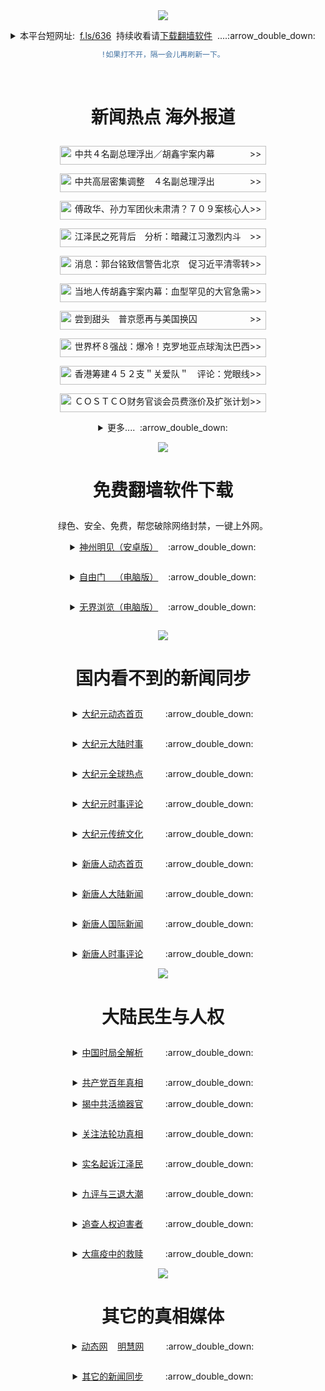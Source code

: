 <a id="user-content-1" class="anchor" aria-hidden="true" href="#1">
<a name="1" id="1" target="_blank"></a> <span id="1"></span>
<a name="2" id="2" target="_blank"></a> <span id="2"></span>
<a name="3" id="3" target="_blank"></a> <span id="3"></span>
<a name="4" id="4" target="_blank"></a> <span id="4"></span>
<a name="5" id="5" target="_blank"></a> <span id="5"></span>
<a name="6" id="6" target="_blank"></a> <span id="6"></span>
<a name="7" id="7" target="_blank"></a> <span id="7"></span>
<a id="user-content-1" href="#1">
<div align="center">
<a target="_blank" href="https://github.com/tui590285/djy/blob/master/gb/nsc413.md#1"><img src="https://raw.githubusercontent.com/tui590285/www/master/t/www.jpg"></a><br>
<p><details><summary>本平台短网址:&nbsp;&nbsp;<a href="https://f.ls/636">f.ls/636</a>&nbsp;&nbsp;持续收看请<a href="#8">下载翻墙软件</a>&nbsp;&nbsp;....:arrow_double_down:</summary></p>
<img src="https://chart.apis.google.com/chart?cht=qr&chs=240x240&choe=UTF-8&chld=M|2&chl=https://github.com/tui590285/www/blob/master/README.md?p%231" title="分享本平台"></img><br>
本平台二维码
</details>

```diff
!如果打不开，隔一会儿再刷新一下。
```
<br>
<h1><p><strong>新闻热点 海外报道</strong></p></h1>
<p><a href="https://github.com/tui590285/ntdtv/blob/master/gb/2022/12/09/a103594161.md#1" target=_blank><img width="330" height="30" src="https://img.shields.io/badge/中共4名副总理浮出/胡鑫宇案内幕      >-009fcc?logoWidth=1" title="中共４名副总理浮出／胡鑫宇案内幕　　　　>>" alt="中共４名副总理浮出／胡鑫宇案内幕　　　　>>"></a></p>
<p><a href="https://github.com/tui590285/ntdtv/blob/master/gb/2022/12/09/a103594131.md#1" target=_blank><img width="330" height="30" src="https://img.shields.io/badge/中共高层密集调整 4名副总理浮出      >-009fcc?logoWidth=1" title="中共高层密集调整　４名副总理浮出　　　　>>" alt="中共高层密集调整　４名副总理浮出　　　　>>"></a></p>
<p><a href="https://github.com/tui590285/ntdtv/blob/master/gb/2022/12/09/a103594058.md#1" target=_blank><img width="330" height="30" src="https://img.shields.io/badge/傅政华、孙力军团伙未肃清？709案核心人物首>-009fcc?logoWidth=1" title="傅政华、孙力军团伙未肃清？７０９案核心人>>" alt="傅政华、孙力军团伙未肃清？７０９案核心人>>"></a></p>
<p><a href="https://github.com/tui590285/ntdtv/blob/master/gb/2022/12/09/a103594001.md#1" target=_blank><img width="330" height="30" src="https://img.shields.io/badge/江泽民之死背后 分析：暗藏江习激烈内斗   >-009fcc?logoWidth=1" title="江泽民之死背后　分析：暗藏江习激烈内斗　>>" alt="江泽民之死背后　分析：暗藏江习激烈内斗　>>"></a></p>
<p><a href="https://github.com/tui590285/ntdtv/blob/master/gb/2022/12/09/a103594021.md#1" target=_blank><img width="330" height="30" src="https://img.shields.io/badge/消息：郭台铭致信警告北京 促习近平清零转向 >-009fcc?logoWidth=1" title="消息：郭台铭致信警告北京　促习近平清零转>>" alt="消息：郭台铭致信警告北京　促习近平清零转>>"></a></p>
<p><a href="https://github.com/tui590285/ntdtv/blob/master/gb/2022/12/08/a103593579.md#1" target=_blank><img width="330" height="30" src="https://img.shields.io/badge/当地人传胡鑫宇案内幕：血型罕见的大官急需器官>-009fcc?logoWidth=1" title="当地人传胡鑫宇案内幕：血型罕见的大官急需>>" alt="当地人传胡鑫宇案内幕：血型罕见的大官急需>>"></a></p>
<p><a href="https://github.com/tui590285/ntdtv/blob/master/gb/2022/12/09/a103594703.md#1" target=_blank><img width="330" height="30" src="https://img.shields.io/badge/尝到甜头 普京愿再与美国换囚        >-009fcc?logoWidth=1" title="尝到甜头　普京愿再与美国换囚　　　　　　>>" alt="尝到甜头　普京愿再与美国换囚　　　　　　>>"></a></p>
<p><a href="https://github.com/tui590285/ntdtv/blob/master/gb/2022/12/09/a103594288.md#1" target=_blank><img width="330" height="30" src="https://img.shields.io/badge/世界杯8强战：爆冷！克罗地亚点球淘汰巴西  >-009fcc?logoWidth=1" title="世界杯８强战：爆冷！克罗地亚点球淘汰巴西>>" alt="世界杯８强战：爆冷！克罗地亚点球淘汰巴西>>"></a></p>
<p><a href="https://github.com/tui590285/ntdtv/blob/master/gb/2022/12/09/a103594659.md#1" target=_blank><img width="330" height="30" src="https://img.shields.io/badge/香港筹建452支“关爱队” 评论：党眼线在你>-009fcc?logoWidth=1" title="香港筹建４５２支＂关爱队＂　评论：党眼线>>" alt="香港筹建４５２支＂关爱队＂　评论：党眼线>>"></a></p>
<p><a href="https://github.com/tui590285/ntdtv/blob/master/gb/2022/12/09/a103594644.md#1" target=_blank><img width="330" height="30" src="https://img.shields.io/badge/COSTCO财务官谈会员费涨价及扩张计划  >-009fcc?logoWidth=1" title="ＣＯＳＴＣＯ财务官谈会员费涨价及扩张计划>>" alt="ＣＯＳＴＣＯ财务官谈会员费涨价及扩张计划>>"></a></p>
<details><summary>更多....&nbsp;&nbsp;:arrow_double_down:<br></summary>
<details><summary>更多....&nbsp;&nbsp;:arrow_double_down:<br></summary>
<p><a href="https://github.com/tui590285/djy/blob/master/gb/22/12/9/n13881344.md#1" target=_blank><img width="330" height="30" src="https://img.shields.io/badge/新10条出炉 民众再次用脚投票       >-009fcc?logoWidth=1" title="新１０条出炉　民众再次用脚投票　　　　　>>" alt="新１０条出炉　民众再次用脚投票　　　　　>>"></a></p>
<p><a href="https://github.com/tui590285/ntdtv/blob/master/gb/2022/12/09/a103594385.md#1" target=_blank><img width="330" height="30" src="https://img.shields.io/badge/北约警告俄乌战争或将全面升级        >-009fcc?logoWidth=1" title="北约警告俄乌战争或将全面升级　　　　　　>>" alt="北约警告俄乌战争或将全面升级　　　　　　>>"></a></p>
<p><a href="https://github.com/tui590285/ntdtv/blob/master/gb/2022/12/03/a103590091.md#1" target=_blank><img width="330" height="30" src="https://img.shields.io/badge/%3F 1】不复发、不拔甲 根治甲沟炎     >-009fcc?logoWidth=1" title="？　１】不复发、不拔甲　根治甲沟炎　　　>>" alt="？　１】不复发、不拔甲　根治甲沟炎　　　>>"></a></p>
<p><a href="https://github.com/tui590285/djy/blob/master/gb/22/12/9/n13881582.md#1" target=_blank><img width="330" height="30" src="https://img.shields.io/badge/国际反腐日 律师余文生吁中共公示官员财产  >-009fcc?logoWidth=1" title="国际反腐日　律师余文生吁中共公示官员财产>>" alt="国际反腐日　律师余文生吁中共公示官员财产>>"></a></p>
<p><a href="https://github.com/tui590285/djy/blob/master/gb/22/12/8/n13881065.md#1" target=_blank><img width="330" height="30" src="https://img.shields.io/badge/白纸运动中有多少年轻人被捕         >-009fcc?logoWidth=1" title="白纸运动中有多少年轻人被捕　　　　　　　>>" alt="白纸运动中有多少年轻人被捕　　　　　　　>>"></a></p>
<p><a href="https://github.com/tui590285/ntdtv/blob/master/gb/2022/12/09/a103594275.md#1" target=_blank><img width="330" height="30" src="https://img.shields.io/badge/广东前公安厅长李春生投案 与孙力军等有交集 >-009fcc?logoWidth=1" title="广东前公安厅长李春生投案　与孙力军等有交>>" alt="广东前公安厅长李春生投案　与孙力军等有交>>"></a></p>
<p><a href="https://github.com/tui590285/djy/blob/master/gb/22/12/8/n13880837.md#1" target=_blank><img width="330" height="30" src="https://img.shields.io/badge/防疫突转向 大陆现药品抢购潮        >-009fcc?logoWidth=1" title="防疫突转向　大陆现药品抢购潮　　　　　　>>" alt="防疫突转向　大陆现药品抢购潮　　　　　　>>"></a></p>
<p><a href="https://github.com/tui590285/djy/blob/master/gb/22/12/9/n13881308.md#1" target=_blank><img width="330" height="30" src="https://img.shields.io/badge/周世锋发文记录709事件 揭遭打压三原因  >-009fcc?logoWidth=1" title="周世锋发文记录７０９事件　揭遭打压三原因>>" alt="周世锋发文记录７０９事件　揭遭打压三原因>>"></a></p>
<p><a href="https://github.com/tui590285/ntdtv/blob/master/gb/2022/12/09/a103594103.md#1" target=_blank><img width="330" height="30" src="https://img.shields.io/badge/专家谈“白纸革命”：一定会改写中国的未来  >-009fcc?logoWidth=1" title="专家谈＂白纸革命＂：一定会改写中国的未来>>" alt="专家谈＂白纸革命＂：一定会改写中国的未来>>"></a></p>
<p><a href="https://github.com/tui590285/djy/blob/master/gb/22/12/9/n13881768.md#1" target=_blank><img width="330" height="30" src="https://img.shields.io/badge/解封后患者数骤减 专家指中共隐瞒真实疫情  >-009fcc?logoWidth=1" title="解封后患者数骤减　专家指中共隐瞒真实疫情>>" alt="解封后患者数骤减　专家指中共隐瞒真实疫情>>"></a></p>
<p><a href="https://github.com/tui590285/djy/blob/master/gb/22/12/8/n13881075.md#1" target=_blank><img width="330" height="30" src="https://img.shields.io/badge/专访中国留学生林立桐：反共是一种责任    >-009fcc?logoWidth=1" title="专访中国留学生林立桐：反共是一种责任　　>>" alt="专访中国留学生林立桐：反共是一种责任　　>>"></a></p>
<p><a href="https://github.com/tui590285/ntdtv/blob/master/gb/2022/12/08/a103593771.md#1" target=_blank><img width="330" height="30" src="https://img.shields.io/badge/核酸机密外泄，清零是骗局？新十条松绑，动态清>-009fcc?logoWidth=1" title="核酸机密外泄，清零是骗局？新十条松绑，动>>" alt="核酸机密外泄，清零是骗局？新十条松绑，动>>"></a></p>
<details><summary>更多....&nbsp;&nbsp;:arrow_double_down:<br></summary>
<p><a href="https://github.com/tui590285/djy/blob/master/gb/22/12/9/n13881640.md#1" target=_blank><img width="330" height="30" src="https://img.shields.io/badge/大陆发热患者排长队 医护染疫暴增      >-009fcc?logoWidth=1" title="大陆发热患者排长队　医护染疫暴增　　　　>>" alt="大陆发热患者排长队　医护染疫暴增　　　　>>"></a></p>
<p><a href="https://github.com/tui590285/djy/blob/master/gb/22/12/9/n13881756.md#1" target=_blank><img width="330" height="30" src="https://img.shields.io/badge/海外小粉红三年蜕变：我醒悟过来了！     >-009fcc?logoWidth=1" title="海外小粉红三年蜕变：我醒悟过来了！　　　>>" alt="海外小粉红三年蜕变：我醒悟过来了！　　　>>"></a></p>
<p><a href="https://github.com/tui590285/djy/blob/master/gb/22/12/8/n13881144.md#1" target=_blank><img width="330" height="30" src="https://img.shields.io/badge/白宫官员：战狼外交适得其反 中共试图缓和  >-009fcc?logoWidth=1" title="白宫官员：战狼外交适得其反　中共试图缓和>>" alt="白宫官员：战狼外交适得其反　中共试图缓和>>"></a></p>
<p><a href="https://github.com/tui590285/djy/blob/master/gb/22/12/8/n13880979.md#1" target=_blank><img width="330" height="30" src="https://img.shields.io/badge/新十条后“阳性太多” 北京发热门诊被挤爆  >-009fcc?logoWidth=1" title="新十条后＂阳性太多＂　北京发热门诊被挤爆>>" alt="新十条后＂阳性太多＂　北京发热门诊被挤爆>>"></a></p>
<p><a href="https://github.com/tui590285/djy/blob/master/gb/22/12/9/n13881483.md#1" target=_blank><img width="330" height="30" src="https://img.shields.io/badge/疫情防控放松后 中共专家跟进官方风向引嘲讽 >-009fcc?logoWidth=1" title="疫情防控放松后　中共专家跟进官方风向引嘲>>" alt="疫情防控放松后　中共专家跟进官方风向引嘲>>"></a></p>
<p><a href="https://github.com/tui590285/djy/blob/master/gb/22/12/8/n13881020.md#1" target=_blank><img width="330" height="30" src="https://img.shields.io/badge/防疫急转弯爆乱象 分析：清零成巨大烂尾工程 >-009fcc?logoWidth=1" title="防疫急转弯爆乱象　分析：清零成巨大烂尾工>>" alt="防疫急转弯爆乱象　分析：清零成巨大烂尾工>>"></a></p>
<p><a href="https://github.com/tui590285/djy/blob/master/gb/22/12/9/n13881638.md#1" target=_blank><img width="330" height="30" src="https://img.shields.io/badge/王维洛：中共滥采稀土酿恶果         >-009fcc?logoWidth=1" title="王维洛：中共滥采稀土酿恶果　　　　　　　>>" alt="王维洛：中共滥采稀土酿恶果　　　　　　　>>"></a></p>
<p><a href="https://github.com/tui590285/djy/blob/master/gb/22/12/7/n13880359.md#1" target=_blank><img width="330" height="30" src="https://img.shields.io/badge/无孔不入 蒋介石身边藏“最大共谍”     >-009fcc?logoWidth=1" title="无孔不入　蒋介石身边藏＂最大共谍＂　　　>>" alt="无孔不入　蒋介石身边藏＂最大共谍＂　　　>>"></a></p>


<br><p><a target="_blank" href="https://github.com/tui590285/djy/blob/master/gb/nf1351518.md#1">大纪元动态首页</a></p>
<p><a target="_blank" href="https://github.com/tui590285/ntdtv/blob/master/gb/prog204.md#1">新唐人动态首页</a></p>
</details>
</details>
</details>
</details>
</details>

<img src="https://raw.githubusercontent.com/tui590285/www/master/t/lh600.jpg"><br>
<a name="8" id="8" target="_blank"></a> <span id="8"></span>
<h1><p><strong>免费翻墙软件下载</strong></p></h1>
绿色、安全、免费，帮您破除网络封禁，一键上外网。<br>

<p><details><summary><a href="https://gitlab.com/shenzhouzhengdao/w/raw/master/szzd/SzzdOgate.apk">神州明见（安卓版）</a>&nbsp;&nbsp;&nbsp;&nbsp;:arrow_double_down:</p></summary>
<p>&nbsp;&nbsp;&nbsp;&nbsp;&nbsp;&nbsp;&nbsp;&nbsp;&nbsp;&nbsp;&nbsp;&nbsp;&nbsp;&nbsp;&nbsp;&nbsp;<a href="https://gitlab.com/shenzhouzhengdao/w/raw/master/szzd/szzdogate.zip">神州明见（网页版）</a>&nbsp;&nbsp;&nbsp;&nbsp;&nbsp;&nbsp;&nbsp;&nbsp;&nbsp;&nbsp;&nbsp;</p>
<p>&nbsp;&nbsp;&nbsp;&nbsp;&nbsp;&nbsp;&nbsp;&nbsp;&nbsp;&nbsp;&nbsp;&nbsp;&nbsp;&nbsp;&nbsp;&nbsp;<a href="https://gitlab.com/shenzhouzhengdao/w/raw/master/szzd/SzzdOgateTV.apk">神州明见（电视机顶盒版）</a></p>
</details>
<p><details><summary><a href="https://gitlab.com/shenzhouzhengdao/w/raw/master/szzd/fgp.zip">自由门&thinsp;&nbsp;&nbsp;&nbsp;（电脑版）</a>&nbsp;&nbsp;&nbsp;&nbsp;:arrow_double_down:</p></summary>
<p>&nbsp;&nbsp;&nbsp;&nbsp;&nbsp;&nbsp;&nbsp;&nbsp;&nbsp;&nbsp;<a href="https://gitlab.com/shenzhouzhengdao/w/raw/master/szzd/fgma.apk">自由门&thinsp;&nbsp;&nbsp;&nbsp;&nbsp;&nbsp;&nbsp;（安卓版）</a></p>
<p>&nbsp;&nbsp;&nbsp;&nbsp;&nbsp;&nbsp;&nbsp;&nbsp;&nbsp;&nbsp;<a href="https://gitlab.com/shenzhouzhengdao/w/raw/master/szzd/fgvpn.apk">自由门VPN（安卓版）</a></p>
<p>&nbsp;&nbsp;&nbsp;&nbsp;&nbsp;&nbsp;&nbsp;&nbsp;&nbsp;&nbsp;<a href="https://gitlab.com/shenzhouzhengdao/w/raw/master/szzd/iPPOTV.zip">爱博电视&nbsp;&nbsp;&nbsp;（电脑版）</a></p>
</details>
<p><details><summary><a href="https://gitlab.com/shenzhouzhengdao/w/raw/master/szzd/u.zip">无界浏览（电脑版）</a>&nbsp;&nbsp;&nbsp;&nbsp;:arrow_double_down:</p></summary>
<p>&nbsp;&nbsp;&nbsp;&nbsp;&nbsp;&nbsp;&nbsp;&nbsp;&nbsp;&nbsp;<a href="https://gitlab.com/shenzhouzhengdao/w/raw/master/szzd/um.apk">无界浏览（安卓版）</a></p>
<p>&nbsp;&nbsp;&nbsp;&nbsp;&nbsp;&nbsp;&nbsp;&nbsp;&nbsp;&nbsp;<a href="https://gitlab.com/shenzhouzhengdao/w/raw/master/szzd/u.apk">无界VPN（安卓版）</a></p>
</details>

<img src="https://raw.githubusercontent.com/tui590285/www/master/t/lh600.jpg"><br>

<h1><p><strong>国内看不到的新闻同步</strong></p></h1>
<p><details><summary><a target="_blank" href="https://github.com/tui590285/djy/blob/master/gb/nf1351518.md#1">大纪元动态首页</a>&nbsp;&nbsp;&nbsp;&nbsp;&nbsp;&nbsp;&nbsp;&nbsp;&nbsp;:arrow_double_down:</p></summary>
<p><a target="_blank" href="https://github.com/tui590285/djy/blob/master/gb/nscrw413.md#1">新闻排行</a></p>
<p><a target="_blank" href="https://github.com/tui590285/djy/blob/master/gb/nf4514.md#1">头条集锦</a></p>
</details>
<p><details><summary><a target="_blank" href="https://github.com/tui590285/djy/blob/master/gb/nsc413.md#1">大纪元大陆时事</a>&nbsp;&nbsp;&nbsp;&nbsp;&nbsp;&nbsp;&nbsp;&nbsp;&nbsp;:arrow_double_down:</p></summary>
<p><a target="_blank" href="https://github.com/tui590285/djy/blob/master/gb/ncid278.md#1">中国人权</a></p>
<p><a target="_blank" href="https://github.com/tui590285/djy/blob/master/gb/ncid283.md#1">中国经济</a></p>
<p><a target="_blank" href="https://github.com/tui590285/djy/blob/master/gb/ncid277.md#1">大陆政治</a></p>
<p><a target="_blank" href="https://github.com/tui590285/djy/blob/master/gb/ncid282.md#1">社会万象</a></p>
<p><a target="_blank" href="https://github.com/tui590285/djy/blob/master/gb/ncid281.md#1">科教文化</a></p>
<p><a target="_blank" href="https://github.com/tui590285/djy/blob/master/gb/ncid2420.md#1">网闻禁闻</a></p>
<p><a target="_blank" href="https://github.com/tui590285/djy/blob/master/gb/ncid279.md#1">群体事件</a></p>
<p><a target="_blank" href="https://github.com/tui590285/djy/blob/master/gb/ncid280.md#1">天灾人祸</a></p>
</details>
<p><details><summary><a target="_blank" href="https://github.com/tui590285/djy/blob/master/gb/n24hr.md#1">大纪元全球热点</a>&nbsp;&nbsp;&nbsp;&nbsp;&nbsp;&nbsp;&nbsp;&nbsp;&nbsp;:arrow_double_down:</p></summary>
<p><a target="_blank" href="https://github.com/tui590285/djy/blob/master/gb/nf4786.md#1">神韵巡演</a></p>
<p><a target="_blank" href="https://github.com/tui590285/djy/blob/master/gb/news2008.md#1">生活消费</a></p>
<p><a target="_blank" href="https://github.com/tui590285/djy/blob/master/gb/ncyule.md#1">娱乐休闲</a></p>
<p><a target="_blank" href="https://github.com/tui590285/djy/blob/master/gb/nsc1002.md#1">健康1+1&nbsp;</a></p>
</details>
<p><details><summary><a target="_blank" href="https://github.com/tui590285/djy/blob/master/gb/news392.md#1">大纪元时事评论</a>&nbsp;&nbsp;&nbsp;&nbsp;&nbsp;&nbsp;&nbsp;&nbsp;&nbsp;:arrow_double_down:</p></summary>
<p><a target="_blank" href="https://github.com/tui590285/djy/blob/master/gb/nf6092.md#1"> 独家视角</a></p>
</details>
<p><details><summary><a target="_blank" href="https://github.com/tui590285/djy/blob/master/gb/news2007.md#1">大纪元传统文化</a>&nbsp;&nbsp;&nbsp;&nbsp;&nbsp;&nbsp;&nbsp;&nbsp;&nbsp;:arrow_double_down:</p></summary>
<p><details><summary>文化百科&nbsp;&nbsp;&nbsp;&nbsp;&nbsp;&nbsp;&nbsp;&nbsp;&nbsp;:arrow_double_down:</summary></p>
<p>&nbsp;&nbsp;&nbsp;&nbsp;&nbsp;&nbsp;&nbsp;&nbsp;<a target="_blank" href="https://github.com/tui590285/djy/blob/master/gb/ncid1982.md#1">文化博览</a></p>
<p>&nbsp;&nbsp;&nbsp;&nbsp;&nbsp;&nbsp;&nbsp;&nbsp;<a target="_blank" href="https://github.com/tui590285/djy/blob/master/gb/ncid1981.md#1">名胜古迹</a></p>
<p>&nbsp;&nbsp;&nbsp;&nbsp;&nbsp;&nbsp;&nbsp;&nbsp;<a target="_blank" href="https://github.com/tui590285/djy/blob/master/gb/ncid1185978.md#1">命理武术</a></p>
<p>&nbsp;&nbsp;&nbsp;&nbsp;&nbsp;&nbsp;&nbsp;&nbsp;<a target="_blank" href="https://github.com/tui590285/djy/blob/master/gb/ncid1185977.md#1">民俗文化</a></p>
</details>
<p><details><summary>生命探索&nbsp;&nbsp;&nbsp;&nbsp;&nbsp;&nbsp;&nbsp;&nbsp;&nbsp;:arrow_double_down:</summary></p>
<p>&nbsp;&nbsp;&nbsp;&nbsp;&nbsp;&nbsp;&nbsp;&nbsp;<a target="_blank" href="https://github.com/tui590285/djy/blob/master/gb/ncid2005.md#1">生命之谜</a></p>
<p>&nbsp;&nbsp;&nbsp;&nbsp;&nbsp;&nbsp;&nbsp;&nbsp;<a target="_blank" href="https://github.com/tui590285/djy/blob/master/gb/ncid2000.md#1">前世今生</a></p>
<p>&nbsp;&nbsp;&nbsp;&nbsp;&nbsp;&nbsp;&nbsp;&nbsp;<a target="_blank" href="https://github.com/tui590285/djy/blob/master/gb/ncid1999.md#1">时空探索</a></p>
<p>&nbsp;&nbsp;&nbsp;&nbsp;&nbsp;&nbsp;&nbsp;&nbsp;<a target="_blank" href="https://github.com/tui590285/djy/blob/master/gb/ncid1996.md#1">人体修炼</a></p>
</details>
<p><details><summary>史海钩沉&nbsp;&nbsp;&nbsp;&nbsp;&nbsp;&nbsp;&nbsp;&nbsp;&nbsp;:arrow_double_down:</summary></p>
<p>&nbsp;&nbsp;&nbsp;&nbsp;&nbsp;&nbsp;&nbsp;&nbsp;<a target="_blank" href="https://github.com/tui590285/djy/blob/master/gb/ncid238.md#1">历代名人</a></p>
<p>&nbsp;&nbsp;&nbsp;&nbsp;&nbsp;&nbsp;&nbsp;&nbsp;<a target="_blank" href="https://github.com/tui590285/djy/blob/master/gb/ncid2006.md#1">历史探源</a></p>
<p>&nbsp;&nbsp;&nbsp;&nbsp;&nbsp;&nbsp;&nbsp;&nbsp;<a target="_blank" href="https://github.com/tui590285/djy/blob/master/gb/ncid1190478.md#1">细说历史</a></p>
</details>
<p><details><summary>预言传奇&nbsp;&nbsp;&nbsp;&nbsp;&nbsp;&nbsp;&nbsp;&nbsp;&nbsp;:arrow_double_down:</summary></p>
<p>&nbsp;&nbsp;&nbsp;&nbsp;&nbsp;&nbsp;&nbsp;&nbsp;<a target="_blank" href="https://github.com/tui590285/djy/blob/master/gb/ncid325.md#1">预言天象</a></p>
<p>&nbsp;&nbsp;&nbsp;&nbsp;&nbsp;&nbsp;&nbsp;&nbsp;<a target="_blank" href="https://github.com/tui590285/djy/blob/master/gb/ncid1998.md#1">文明探密</a></p>
<p>&nbsp;&nbsp;&nbsp;&nbsp;&nbsp;&nbsp;&nbsp;&nbsp;<a target="_blank" href="https://github.com/tui590285/djy/blob/master/gb/ncid1055.md#1">传奇传说</a></p>
</details>
<p><details><summary>文学世界&nbsp;&nbsp;&nbsp;&nbsp;&nbsp;&nbsp;&nbsp;&nbsp;&nbsp;:arrow_double_down:</summary></p>
<p>&nbsp;&nbsp;&nbsp;&nbsp;&nbsp;&nbsp;&nbsp;&nbsp;<a target="_blank" href="https://github.com/tui590285/djy/blob/master/gb/ncid256.md#1">开卷有得</a></p>
<p>&nbsp;&nbsp;&nbsp;&nbsp;&nbsp;&nbsp;&nbsp;&nbsp;<a target="_blank" href="https://github.com/tui590285/djy/blob/master/gb/ncid255.md#1">小说大观</a></p>
<p>&nbsp;&nbsp;&nbsp;&nbsp;&nbsp;&nbsp;&nbsp;&nbsp;<a target="_blank" href="https://github.com/tui590285/djy/blob/master/gb/ncid254.md#1">散文随笔</a></p>
<p>&nbsp;&nbsp;&nbsp;&nbsp;&nbsp;&nbsp;&nbsp;&nbsp;<a target="_blank" href="https://github.com/tui590285/djy/blob/master/gb/ncid253.md#1">诗词歌曲</a></p>
</details>
<p><details><summary>人生感悟&nbsp;&nbsp;&nbsp;&nbsp;&nbsp;&nbsp;&nbsp;&nbsp;&nbsp;:arrow_double_down:</summary></p>
<p>&nbsp;&nbsp;&nbsp;&nbsp;&nbsp;&nbsp;&nbsp;&nbsp;<a target="_blank" href="https://github.com/tui590285/djy/blob/master/gb/ncid1096.md#1">心灵阳光</a></p>
<p>&nbsp;&nbsp;&nbsp;&nbsp;&nbsp;&nbsp;&nbsp;&nbsp;<a target="_blank" href="https://github.com/tui590285/djy/blob/master/gb/ncid1095.md#1">人间真情</a></p>
<p>&nbsp;&nbsp;&nbsp;&nbsp;&nbsp;&nbsp;&nbsp;&nbsp;<a target="_blank" href="https://github.com/tui590285/djy/blob/master/gb/ncid1093.md#1">感悟人生</a></p>
</details>
<p><details><summary>人物春秋&nbsp;&nbsp;&nbsp;&nbsp;&nbsp;&nbsp;&nbsp;&nbsp;&nbsp;:arrow_double_down:</summary></p>
<p>&nbsp;&nbsp;&nbsp;&nbsp;&nbsp;&nbsp;&nbsp;&nbsp;<a target="_blank" href="https://github.com/tui590285/djy/blob/master/gb/ncid287.md#1">现代故事</a></p>
<p>&nbsp;&nbsp;&nbsp;&nbsp;&nbsp;&nbsp;&nbsp;&nbsp;<a target="_blank" href="https://github.com/tui590285/djy/blob/master/gb/ncid286.md#1">缤纷人物</a></p>
<p>&nbsp;&nbsp;&nbsp;&nbsp;&nbsp;&nbsp;&nbsp;&nbsp;<a target="_blank" href="https://github.com/tui590285/djy/blob/master/gb/ncid285.md#1">当代名人</a></p>
<p>&nbsp;&nbsp;&nbsp;&nbsp;&nbsp;&nbsp;&nbsp;&nbsp;<a target="_blank" href="https://github.com/tui590285/djy/blob/master/gb/ncid2012.md#1">经典名人</a></p>
</details>
<p><details><summary>文学赏析&nbsp;&nbsp;&nbsp;&nbsp;&nbsp;&nbsp;&nbsp;&nbsp;&nbsp;:arrow_double_down:</summary></p>
<p>&nbsp;&nbsp;&nbsp;&nbsp;&nbsp;&nbsp;&nbsp;&nbsp;<a target="_blank" href="https://github.com/tui590285/djy/blob/master/gb/ncid2360.md#1">书评书话</a></p>
<p>&nbsp;&nbsp;&nbsp;&nbsp;&nbsp;&nbsp;&nbsp;&nbsp;<a target="_blank" href="https://github.com/tui590285/djy/blob/master/gb/ncid2349.md#1">诗经鉴赏</a></p>
<p>&nbsp;&nbsp;&nbsp;&nbsp;&nbsp;&nbsp;&nbsp;&nbsp;<a target="_blank" href="https://github.com/tui590285/djy/blob/master/gb/ncid2292.md#1">名言锦句</a></p>
<p>&nbsp;&nbsp;&nbsp;&nbsp;&nbsp;&nbsp;&nbsp;&nbsp;<a target="_blank" href="https://github.com/tui590285/djy/blob/master/gb/ncid1088.md#1">唐诗鉴赏</a></p>
</details>
<p><details><summary>艺海漫游&nbsp;&nbsp;&nbsp;&nbsp;&nbsp;&nbsp;&nbsp;&nbsp;&nbsp;:arrow_double_down:</summary></p>
<p>&nbsp;&nbsp;&nbsp;&nbsp;&nbsp;&nbsp;&nbsp;&nbsp;<a target="_blank" href="https://github.com/tui590285/djy/blob/master/gb/ncid265.md#1">艺术生活</a></p>
<p>&nbsp;&nbsp;&nbsp;&nbsp;&nbsp;&nbsp;&nbsp;&nbsp;<a target="_blank" href="https://github.com/tui590285/djy/blob/master/gb/ncid264.md#1">表演艺术</a></p>
<p>&nbsp;&nbsp;&nbsp;&nbsp;&nbsp;&nbsp;&nbsp;&nbsp;<a target="_blank" href="https://github.com/tui590285/djy/blob/master/gb/ncid263.md#1">中西雅乐</a></p>
<p>&nbsp;&nbsp;&nbsp;&nbsp;&nbsp;&nbsp;&nbsp;&nbsp;<a target="_blank" href="https://github.com/tui590285/djy/blob/master/gb/ncid262.md#1">美术长廊</a></p>
</details>
<p><details><summary>教育园地&nbsp;&nbsp;&nbsp;&nbsp;&nbsp;&nbsp;&nbsp;&nbsp;&nbsp;:arrow_double_down:</summary></p>
<p>&nbsp;&nbsp;&nbsp;&nbsp;&nbsp;&nbsp;&nbsp;&nbsp;<a target="_blank" href="https://github.com/tui590285/djy/blob/master/gb/ncid2380.md#1">学生园地</a></p>
<p>&nbsp;&nbsp;&nbsp;&nbsp;&nbsp;&nbsp;&nbsp;&nbsp;<a target="_blank" href="https://github.com/tui590285/djy/blob/master/gb/ncid187.md#1">趣味活动</a></p>
<p>&nbsp;&nbsp;&nbsp;&nbsp;&nbsp;&nbsp;&nbsp;&nbsp;<a target="_blank" href="https://github.com/tui590285/djy/blob/master/gb/ncid186.md#1">故事点播</a></p>
<p>&nbsp;&nbsp;&nbsp;&nbsp;&nbsp;&nbsp;&nbsp;&nbsp;<a target="_blank" href="https://github.com/tui590285/djy/blob/master/gb/ncid185.md#1">走进校园</a></p>
<p>&nbsp;&nbsp;&nbsp;&nbsp;&nbsp;&nbsp;&nbsp;&nbsp;<a target="_blank" href="https://github.com/tui590285/djy/blob/master/gb/ncid184.md#1">学习园地</a></p>
<p>&nbsp;&nbsp;&nbsp;&nbsp;&nbsp;&nbsp;&nbsp;&nbsp;<a target="_blank" href="https://github.com/tui590285/djy/blob/master/gb/ncid183.md#1">家庭教育</a></p>
<p>&nbsp;&nbsp;&nbsp;&nbsp;&nbsp;&nbsp;&nbsp;&nbsp;<a target="_blank" href="https://github.com/tui590285/djy/blob/master/gb/ncid182.md#1">教育动态</a></p>
</details>
</details>
<p><details><summary><a target="_blank" href="https://github.com/tui590285/ntdtv/blob/master/gb/prog204.md#1">新唐人动态首页</a>&nbsp;&nbsp;&nbsp;&nbsp;&nbsp;&nbsp;&nbsp;&nbsp;&nbsp;:arrow_double_down:</p></summary>
<p><a target="_blank" href="https://github.com/tui590285/ntdtv/blob/master/gb/headline-news_1.md#1">头条要闻</a></p>
<p><a target="_blank" href="https://github.com/tui590285/ntdtv/blob/master/gb/prog208_1.md#1">财经新闻</a></p>
<p><a target="_blank" href="https://github.com/tui590285/ntdtv/blob/master/gb/prog209_1.md#1">科教新闻</a></p>
<p><a target="_blank" href="https://github.com/tui590285/ntdtv/blob/master/gb/prog210_1.md#1">娱乐新闻</a></p>
<p><a target="_blank" href="https://github.com/tui590285/ntdtv/blob/master/gb/prog211_1.md#1">体育新闻</a></p>
</details>
<p><details><summary><a target="_blank" href="https://github.com/tui590285/ntdtv/blob/master/gb/prog204_1.md#1">新唐人大陆新闻</a>&nbsp;&nbsp;&nbsp;&nbsp;&nbsp;&nbsp;&nbsp;&nbsp;&nbsp;:arrow_double_down:</p></summary>
<p><a target="_blank" href="https://github.com/tui590285/ntdtv/blob/master/gb/prog1135_1.md#1">大陆人权</a></p>
<p><a target="_blank" href="https://github.com/tui590285/ntdtv/blob/master/gb/culture-world_1.md#1">博览天下</a></p>
<p><a target="_blank" href="https://github.com/tui590285/ntdtv/blob/master/gb/442749_1.md#1">肺炎疫情</a></p>
<p><a target="_blank" href="https://github.com/tui590285/ntdtv/blob/master/gb/prog1745_1.md#1">中美贸易战</a></p>
</details>
<p><details><summary><a target="_blank" href="https://github.com/tui590285/ntdtv/blob/master/gb/prog202_1.md#1">新唐人国际新闻</a>&nbsp;&nbsp;&nbsp;&nbsp;&nbsp;&nbsp;&nbsp;&nbsp;&nbsp;:arrow_double_down:</p></summary>
<p><a target="_blank" href="https://github.com/tui590285/ntdtv/blob/master/gb/prog203_1.md#1">美国新闻</a></p>
<p><a target="_blank" href="https://github.com/tui590285/ntdtv/blob/master/gb/prog206_1.md#1">台湾新闻</a></p>
<p><a target="_blank" href="https://github.com/tui590285/ntdtv/blob/master/gb/prog205_1.md#1">港澳新闻</a></p>
</details>

<p><details><summary><a target="_blank" href="https://github.com/tui590285/ntdtv/blob/master/gb/prog207_1.md#1">新唐人时事评论</a>&nbsp;&nbsp;&nbsp;&nbsp;&nbsp;&nbsp;&nbsp;&nbsp;&nbsp;:arrow_double_down:</p></summary>
<p><a target="_blank" href="https://github.com/tui590285/ntdtv/blob/master/gb/editor-pickup_1.md#1">编辑推荐</a></p>
</details>
<img src="https://raw.githubusercontent.com/tui590285/www/master/t/lh600.jpg"><br>

<h1><p><strong>大陆民生与人权</strong></p></h1>
<p><details><summary><a target="_blank" href="https://github.com/tui590285/ntdtv/blob/master/gb/prog1138_1.md#1">中国时局全解析</a>&nbsp;&nbsp;&nbsp;&nbsp;&nbsp;&nbsp;&nbsp;&nbsp;&nbsp;:arrow_double_down:</p></summary>
<p><a target="_blank" href="https://github.com/tui590285/djy/blob/master/gb/nf5772.md#1">全民抗暴</a></p>
<p><a target="_blank" href="https://github.com/tui590285/djy/blob/master/gb/nf5773.md#1">贪腐淫乱</a></p>
<p><a target="_blank" href="https://github.com/tui590285/djy/blob/master/gb/nf5774.md#1">高层恶斗</a></p>
<p><a target="_blank" href="https://github.com/tui590285/djy/blob/master/gb/nf5775.md#1">军方异动</a></p>
<p><a target="_blank" href="https://github.com/tui590285/djy/blob/master/gb/nf5776.md#1">迫害真相</a></p>
<p><a target="_blank" href="https://github.com/tui590285/djy/blob/master/gb/nf5777.md#1">天怒人怨</a></p>
<p><a target="_blank" href="https://github.com/tui590285/djy/blob/master/gb/nf5778.md#1">国际关注</a></p>
<p><a target="_blank" href="https://github.com/tui590285/djy/blob/master/gb/nf5779.md#1">各界评说</a></p>
</details>

<p><details><summary><a target="_blank" href="https://github.com/tui590285/ntdtv/blob/master/gb/prog1647_1.md#1">共产党百年真相</a>&nbsp;&nbsp;&nbsp;&nbsp;&nbsp;&nbsp;&nbsp;&nbsp;&nbsp;:arrow_double_down:</p></summary>
<p><a target="_blank" href="https://github.com/tui590285/djy/blob/master/gb/nf1176114.md#1">破坏文化</a></p>
<p><a target="_blank" href="https://github.com/tui590285/djy/blob/master/gb/nf1176115.md#1">窜改历史</a></p>
<p><a target="_blank" href="https://github.com/tui590285/djy/blob/master/gb/nf1176118.md#1">制造贫困</a></p>
<p><a target="_blank" href="https://github.com/tui590285/djy/blob/master/gb/nf1176106.md#1">杀人历史</a></p>
<p><a target="_blank" href="https://github.com/tui590285/djy/blob/master/gb/nf1176107.md#1">党魁画皮</a></p>
<p><a target="_blank" href="https://github.com/tui590285/djy/blob/master/gb/nf1176111.md#1">迫害精英</a></p>
<p><a target="_blank" href="https://github.com/tui590285/djy/blob/master/gb/nf1176117.md#1">卖国恶行</a></p>
<p><a target="_blank" href="https://github.com/tui590285/ntdtv/blob/master/gb/prog1704_1.md#1">百年红祸</a></p>
</details>
<details><summary><a target="_blank" href="https://github.com/tui590285/ntdtv/blob/master/gb/prog447_1.md#1">揭中共活摘器官</a>&nbsp;&nbsp;&nbsp;&nbsp;&nbsp;&nbsp;&nbsp;&nbsp;&nbsp;:arrow_double_down:</p></summary>
<p><a target="_blank" href="https://github.com/tui590285/djy/blob/master/gb/nf5877.md#1">事件报导</a></p>
<p><a target="_blank" href="https://github.com/tui590285/djy/blob/master/gb/nf5878.md#1">各界反响</a></p>
<p><a target="_blank" href="https://github.com/tui590285/djy/blob/master/gb/nf5881.md#1">遭遇记录</a></p>
<p><a target="_blank" href="https://github.com/tui590285/djy/blob/master/gb/nf5882.md#1">恶人名录</a></p>
<p><a target="_blank" href="https://github.com/tui590285/djy/blob/master/gb/nf5883.md#1">最新活动</a></p>
<p><a target="_blank" href="https://github.com/tui590285/djy/blob/master/gb/nf5947.md#1">国际调查</a></p>
<p><a target="_blank" href="https://github.com/tui590285/djy/blob/master/gb/nf5948.md#1">贩尸黑幕</a></p>
</details>
<p><details><summary><a target="_blank" href="https://github.com/tui590285/djy/blob/master/gb/nf5790.md#1">关注法轮功真相</a>&nbsp;&nbsp;&nbsp;&nbsp;&nbsp;&nbsp;&nbsp;&nbsp;&nbsp;:arrow_double_down:</p></summary>
<p><a target="_blank" href="https://github.com/tui590285/djy/blob/master/gb/nf5792.md#1">中共造假</a></p>
<p><a target="_blank" href="https://github.com/tui590285/djy/blob/master/gb/nf5562.md#1">伪火真相</a></p>
<p><a target="_blank" href="https://github.com/tui590285/djy/blob/master/gb/nf4378.md#1">常见问题</a></p>
<p><a target="_blank" href="https://github.com/tui590285/djy/blob/master/gb/nf4386.md#1">社会支持</a></p>
<p><a target="_blank" href="https://github.com/tui590285/djy/blob/master/gb/nf6119.md#1">各国褒奖</a></p>
<p><a target="_blank" href="https://github.com/tui590285/djy/blob/master/gb/nf5735.md#1">两岸对比</a></p>
<p><a target="_blank" href="https://github.com/tui590285/djy/blob/master/gb/nf6120.md#1">民众声援</a></p>
<p><a target="_blank" href="https://github.com/tui590285/djy/blob/master/gb/nf3180.md#1">海外弘传</a></p>
<p><a target="_blank" href="https://github.com/tui590285/djy/blob/master/gb/nf1188594.md#1">难忘记忆</a></p>
<p><a target="_blank" href="https://github.com/tui590285/djy/blob/master/gb/nf5410.md#1">万人上访</a></p>
<p><a target="_blank" href="https://github.com/tui590285/djy/blob/master/gb/nf4389.md#1">真相特辑</a></p>
</details>
<p><details><summary><a target="_blank" href="https://github.com/tui590285/djy/blob/master/gb/nf6124.md#1">实名起诉江泽民</a>&nbsp;&nbsp;&nbsp;&nbsp;&nbsp;&nbsp;&nbsp;&nbsp;&nbsp;:arrow_double_down:</p></summary>
<p><a target="_blank" href="https://github.com/tui590285/djy/blob/master/gb/nf6124.md#1">大陆控告</a></p>
<p><a target="_blank" href="https://github.com/tui590285/djy/blob/master/gb/nf6125.md#1">海外控告</a></p>
<p><a target="_blank" href="https://github.com/tui590285/djy/blob/master/gb/nf6126.md#1">民众声援</a></p>
<p><a target="_blank" href="https://github.com/tui590285/djy/blob/master/gb/nf6127.md#1">各国声援</a></p>
<p><a target="_blank" href="https://github.com/tui590285/djy/blob/master/gb/nf6148.md#1">迫害恶行</a></p>
<p><a target="_blank" href="https://github.com/tui590285/djy/blob/master/gb/nf6149.md#1">各界评论</a></p>
<p><a target="_blank" href="https://github.com/tui590285/djy/blob/master/gb/nf6150.md#1">法律依据</a></p>
</details>
<p><details><summary><a target="_blank" href="https://github.com/tui590285/djy/blob/master/gb/9p.md#1">九评与三退大潮</a>&nbsp;&nbsp;&nbsp;&nbsp;&nbsp;&nbsp;&nbsp;&nbsp;&nbsp;:arrow_double_down:</p></summary>
<p><a target="_blank" href="https://github.com/tui590285/djy/blob/master/gb/nf5657.md#1">三退精选</a></p>
<p><a target="_blank" href="https://github.com/tui590285/djy/blob/master/gb/nsc1030.md#1">三退评论</a></p>
<p><a target="_blank" href="https://github.com/tui590285/djy/blob/master/gb/nf3046.md#1">九评三退</a></p>
</details>
<p><details><summary><a target="_blank" href="https://github.com/tui590285/ntdtv/blob/master/gb/prog422209_1.md#1">追查人权迫害者</a>&nbsp;&nbsp;&nbsp;&nbsp;&nbsp;&nbsp;&nbsp;&nbsp;&nbsp;:arrow_double_down:</p></summary>
<p><a href="https://github.com/tui590285/djy/blob/master/gb/mh/mhtg.md#1">《明慧网通告》</a></p>
<p><a href="https://github.com/tui590285/djy/blob/master/gb/nf1320400.md#1">中共的间谍危机</a></p>
<p><a target="_blank" href="https://github.com/tui590285/djy/blob/master/gb/rq.md#1">浏览器企业请进</a></p>
</details>
<p><details><summary><a target="_blank" href="https://github.com/tui590285/ntdtv/blob/master/gb/prog452866_1.md#1">大瘟疫中的救赎</a>&nbsp;&nbsp;&nbsp;&nbsp;&nbsp;&nbsp;&nbsp;&nbsp;&nbsp;:arrow_double_down:</p></summary>
<p><a target="_blank" href="https://github.com/tui590285/ntdtv/blob/master/gb/prog448635_1.md#1">大陆疫情</a></p>
<p><a target="_blank" href="https://github.com/tui590285/ntdtv/blob/master/gb/prog448637_1.md#1">分析评论</a></p>
<p><a target="_blank" href="https://github.com/tui590285/ntdtv/blob/master/gb/prog446729_1.md#1">病毒探源</a></p>
<p><a target="_blank" href="https://github.com/tui590285/ntdtv/blob/master/gb/prog448631_1.md#1">针对中共</a></p>
<p><a target="_blank" href="https://github.com/tui590285/ntdtv/blob/master/gb/prog448638_1.md#1">如何防治</a></p>
<p><a target="_blank" href="https://github.com/tui590285/ntdtv/blob/master/gb/prog448636_1.md#1">史上瘟疫</a></p>
</details>
<img src="https://raw.githubusercontent.com/tui590285/www/master/t/lh600.jpg"><br>

<h1><strong>其它的真相媒体</strong></h1>
<details><summary><a target="_blank" href="http://36.234.195.177/Cy4GK?crsnd">动态网</a>&nbsp;&nbsp;&nbsp;&nbsp;<a target="_blank" href="http://36.234.195.177/GnoF?qsiqo">明慧网</a>&nbsp;&nbsp;&nbsp;&nbsp;&nbsp;&nbsp;&nbsp;&nbsp;&nbsp;:arrow_double_down:</p></summary>

</details>
<p><details><summary><a target="_blank" href="https://github.com/gfw-breaker/banned-news1/blob/master/README.md?pttsb">其它的新闻同步</a>&nbsp;&nbsp;&nbsp;&nbsp;&nbsp;&nbsp;&nbsp;&nbsp;&nbsp;:arrow_double_down:</p></summary>
<details><summary>看中国新闻网</summary>
<br><p>&nbsp;&nbsp;&nbsp;&nbsp;&nbsp;&nbsp;&nbsp;&nbsp;&nbsp;&nbsp;&nbsp;&nbsp;<a target="_blank" href="https://github.com/gfw-breaker/banned-news1/blob/master/indexes/S看大陆.md?t=02121122">看大陆</a></p>
<p>&nbsp;&nbsp;&nbsp;&nbsp;&nbsp;&nbsp;&nbsp;&nbsp;&nbsp;&nbsp;&nbsp;&nbsp;<a target="_blank" href="https://github.com/gfw-breaker/banned-news1/blob/master/indexes/S看官场.md?t=02121122">看官场</a></p>
<p>&nbsp;&nbsp;&nbsp;&nbsp;&nbsp;&nbsp;&nbsp;&nbsp;&nbsp;&nbsp;&nbsp;&nbsp;<a target="_blank" href="https://github.com/gfw-breaker/banned-news1/blob/master/indexes/S看民生.md?t=02121122">看民生</a></p>
<p>&nbsp;&nbsp;&nbsp;&nbsp;&nbsp;&nbsp;&nbsp;&nbsp;&nbsp;&nbsp;&nbsp;&nbsp;<a target="_blank" href="https://github.com/gfw-breaker/banned-news1/blob/master/indexes/S看博谈.md?t=02121122">看博谈</a></p>
<p>&nbsp;&nbsp;&nbsp;&nbsp;&nbsp;&nbsp;&nbsp;&nbsp;&nbsp;&nbsp;&nbsp;&nbsp;<a target="_blank" href="https://github.com/gfw-breaker/banned-news1/blob/master/indexes/S看财经.md?t=02121122">看财经</a></p>
<p>&nbsp;&nbsp;&nbsp;&nbsp;&nbsp;&nbsp;&nbsp;&nbsp;&nbsp;&nbsp;&nbsp;&nbsp;<a target="_blank" href="https://github.com/gfw-breaker/banned-news1/blob/master/indexes/S看史海.md?t=02121122">看史海</a></p>
<p>&nbsp;&nbsp;&nbsp;&nbsp;&nbsp;&nbsp;&nbsp;&nbsp;&nbsp;&nbsp;&nbsp;&nbsp;<a target="_blank" href="https://github.com/gfw-breaker/banned-news1/blob/master/indexes/S看文化.md?t=02121122">看文化</a></p>
<p>&nbsp;&nbsp;&nbsp;&nbsp;&nbsp;&nbsp;&nbsp;&nbsp;&nbsp;&nbsp;&nbsp;&nbsp;<a target="_blank" href="https://github.com/gfw-breaker/banned-news1/blob/master/indexes/S看生活.md?t=02121122">看生活</a></p>
<p>&nbsp;&nbsp;&nbsp;&nbsp;&nbsp;&nbsp;&nbsp;&nbsp;&nbsp;&nbsp;&nbsp;&nbsp;<a target="_blank" href="https://github.com/gfw-breaker/banned-news1/blob/master/indexes/S看世界.md?t=02121122">看世界</a></p>
</details>
<details><summary>希望之声SOH</summary>
<br><p>&nbsp;&nbsp;&nbsp;&nbsp;&nbsp;&nbsp;&nbsp;&nbsp;&nbsp;&nbsp;&nbsp;&nbsp;<a href="https://github.com/gfw-breaker/banned-news1/blob/master/indexes/H%E5%8E%86%E5%8F%B2.md?t=06141602">历史</a></p>
<p>&nbsp;&nbsp;&nbsp;&nbsp;&nbsp;&nbsp;&nbsp;&nbsp;&nbsp;&nbsp;&nbsp;&nbsp;<a href="https://github.com/gfw-breaker/banned-news1/blob/master/indexes/H%E6%96%87%E5%8C%96.md?t=06141602">文化</a></p>
<p>&nbsp;&nbsp;&nbsp;&nbsp;&nbsp;&nbsp;&nbsp;&nbsp;&nbsp;&nbsp;&nbsp;&nbsp;<a href="https://github.com/gfw-breaker/banned-news1/blob/master/indexes/H%E4%B8%AA%E4%BA%BA%E8%AF%84%E8%AE%BA.md?t=06141602">个人评论</a></p>
<p>&nbsp;&nbsp;&nbsp;&nbsp;&nbsp;&nbsp;&nbsp;&nbsp;&nbsp;&nbsp;&nbsp;&nbsp; <a href="https://github.com/gfw-breaker/banned-news1/blob/master/indexes/H%E8%BF%91%E6%9C%9F%E7%83%AD%E7%82

